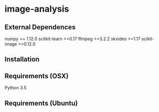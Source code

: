 # image-analysis

## External Dependences
numpy >= 1.12.0
scitkit-learn >=0.17
ffmpeg >=3.2.2
skvideo >=1.17
scikit-image >=0.12.0

## Installation

## Requirements (OSX)
Python 3.5

## Requirements (Ubuntu)
